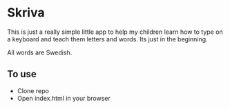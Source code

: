 # Skriva
This is just a really simple little app to help my children learn how to type on a keyboard and teach them letters and words. Its just in the beginning.

All words are Swedish.

## To use
* Clone repo
* Open index.html in your browser

